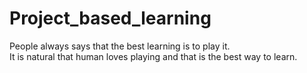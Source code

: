 # Project_based_learning
People always says that the best learning is to play it.\
It is natural that human loves playing and that is the best way to learn.
